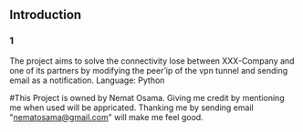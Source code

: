 ## Introduction
### 1
The project aims to solve the connectivity lose between XXX-Company and one of its partners by modifying the peer’ip of the vpn tunnel and sending email as a notification.
Language: Python



#This Project is owned by Nemat Osama.
Giving me credit by mentioning me when used will be appricated.
Thanking me by sending email "nematosama@gmail.com" will make me feel good.










